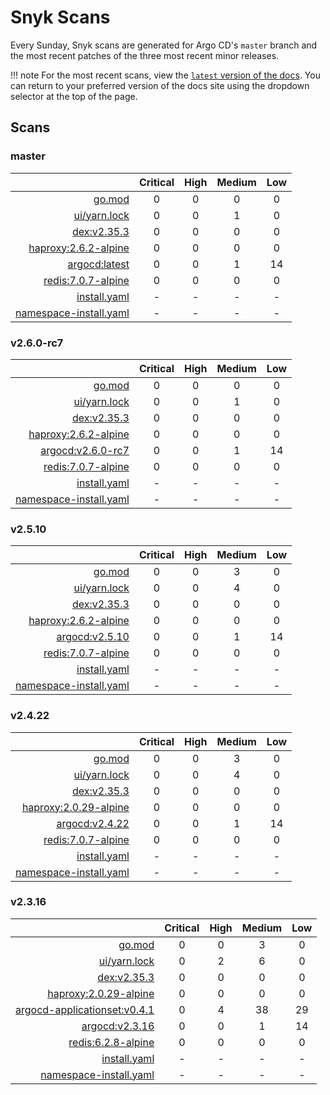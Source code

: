 # Snyk Scans

Every Sunday, Snyk scans are generated for Argo CD's `master` branch and the most recent patches of the three most
recent minor releases.

!!! note
    For the most recent scans, view the [`latest` version of the docs](https://argo-cd.readthedocs.io/en/latest/snyk/).
    You can return to your preferred version of the docs site using the dropdown selector at the top of the page.

## Scans

### master

|    | Critical | High | Medium | Low |
|---:|:--------:|:----:|:------:|:---:|
| [go.mod](master/argocd-test.html) | 0 | 0 | 0 | 0 |
| [ui/yarn.lock](master/argocd-test.html) | 0 | 0 | 1 | 0 |
| [dex:v2.35.3](master/ghcr.io_dexidp_dex_v2.35.3.html) | 0 | 0 | 0 | 0 |
| [haproxy:2.6.2-alpine](master/haproxy_2.6.2-alpine.html) | 0 | 0 | 0 | 0 |
| [argocd:latest](master/quay.io_argoproj_argocd_latest.html) | 0 | 0 | 1 | 14 |
| [redis:7.0.7-alpine](master/redis_7.0.7-alpine.html) | 0 | 0 | 0 | 0 |
| [install.yaml](master/argocd-iac-install.html) | - | - | - | - |
| [namespace-install.yaml](master/argocd-iac-namespace-install.html) | - | - | - | - |

### v2.6.0-rc7

|    | Critical | High | Medium | Low |
|---:|:--------:|:----:|:------:|:---:|
| [go.mod](v2.6.0-rc7/argocd-test.html) | 0 | 0 | 0 | 0 |
| [ui/yarn.lock](v2.6.0-rc7/argocd-test.html) | 0 | 0 | 1 | 0 |
| [dex:v2.35.3](v2.6.0-rc7/ghcr.io_dexidp_dex_v2.35.3.html) | 0 | 0 | 0 | 0 |
| [haproxy:2.6.2-alpine](v2.6.0-rc7/haproxy_2.6.2-alpine.html) | 0 | 0 | 0 | 0 |
| [argocd:v2.6.0-rc7](v2.6.0-rc7/quay.io_argoproj_argocd_v2.6.0-rc7.html) | 0 | 0 | 1 | 14 |
| [redis:7.0.7-alpine](v2.6.0-rc7/redis_7.0.7-alpine.html) | 0 | 0 | 0 | 0 |
| [install.yaml](v2.6.0-rc7/argocd-iac-install.html) | - | - | - | - |
| [namespace-install.yaml](v2.6.0-rc7/argocd-iac-namespace-install.html) | - | - | - | - |

### v2.5.10

|    | Critical | High | Medium | Low |
|---:|:--------:|:----:|:------:|:---:|
| [go.mod](v2.5.10/argocd-test.html) | 0 | 0 | 3 | 0 |
| [ui/yarn.lock](v2.5.10/argocd-test.html) | 0 | 0 | 4 | 0 |
| [dex:v2.35.3](v2.5.10/ghcr.io_dexidp_dex_v2.35.3.html) | 0 | 0 | 0 | 0 |
| [haproxy:2.6.2-alpine](v2.5.10/haproxy_2.6.2-alpine.html) | 0 | 0 | 0 | 0 |
| [argocd:v2.5.10](v2.5.10/quay.io_argoproj_argocd_v2.5.10.html) | 0 | 0 | 1 | 14 |
| [redis:7.0.7-alpine](v2.5.10/redis_7.0.7-alpine.html) | 0 | 0 | 0 | 0 |
| [install.yaml](v2.5.10/argocd-iac-install.html) | - | - | - | - |
| [namespace-install.yaml](v2.5.10/argocd-iac-namespace-install.html) | - | - | - | - |

### v2.4.22

|    | Critical | High | Medium | Low |
|---:|:--------:|:----:|:------:|:---:|
| [go.mod](v2.4.22/argocd-test.html) | 0 | 0 | 3 | 0 |
| [ui/yarn.lock](v2.4.22/argocd-test.html) | 0 | 0 | 4 | 0 |
| [dex:v2.35.3](v2.4.22/ghcr.io_dexidp_dex_v2.35.3.html) | 0 | 0 | 0 | 0 |
| [haproxy:2.0.29-alpine](v2.4.22/haproxy_2.0.29-alpine.html) | 0 | 0 | 0 | 0 |
| [argocd:v2.4.22](v2.4.22/quay.io_argoproj_argocd_v2.4.22.html) | 0 | 0 | 1 | 14 |
| [redis:7.0.7-alpine](v2.4.22/redis_7.0.7-alpine.html) | 0 | 0 | 0 | 0 |
| [install.yaml](v2.4.22/argocd-iac-install.html) | - | - | - | - |
| [namespace-install.yaml](v2.4.22/argocd-iac-namespace-install.html) | - | - | - | - |

### v2.3.16

|    | Critical | High | Medium | Low |
|---:|:--------:|:----:|:------:|:---:|
| [go.mod](v2.3.16/argocd-test.html) | 0 | 0 | 3 | 0 |
| [ui/yarn.lock](v2.3.16/argocd-test.html) | 0 | 2 | 6 | 0 |
| [dex:v2.35.3](v2.3.16/ghcr.io_dexidp_dex_v2.35.3.html) | 0 | 0 | 0 | 0 |
| [haproxy:2.0.29-alpine](v2.3.16/haproxy_2.0.29-alpine.html) | 0 | 0 | 0 | 0 |
| [argocd-applicationset:v0.4.1](v2.3.16/quay.io_argoproj_argocd-applicationset_v0.4.1.html) | 0 | 4 | 38 | 29 |
| [argocd:v2.3.16](v2.3.16/quay.io_argoproj_argocd_v2.3.16.html) | 0 | 0 | 1 | 14 |
| [redis:6.2.8-alpine](v2.3.16/redis_6.2.8-alpine.html) | 0 | 0 | 0 | 0 |
| [install.yaml](v2.3.16/argocd-iac-install.html) | - | - | - | - |
| [namespace-install.yaml](v2.3.16/argocd-iac-namespace-install.html) | - | - | - | - |
